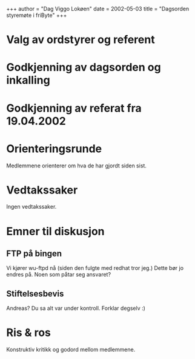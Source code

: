 +++
author = "Dag Viggo Lokøen"
date = 2002-05-03
title = "Dagsorden styremøte i friByte"
+++

# Valg av ordstyrer og referent

# Godkjenning av dagsorden og inkalling

# Godkjenning av referat fra 19.04.2002

# Orienteringsrunde

Medlemmene orienterer om hva de har gjordt siden sist.

# Vedtakssaker

Ingen vedtakssaker.

# Emner til diskusjon

## FTP på bingen

Vi kjører wu-ftpd nå (siden den fulgte med redhat tror jeg.) Dette bør
jo endres på. Noen som påtar seg ansvaret?

## Stiftelsesbevis

Andreas? Du sa alt var under kontroll. Forklar degselv :)

# Ris & ros

Konstruktiv kritikk og godord mellom medlemmene.
